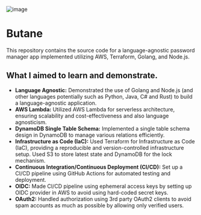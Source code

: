 ![image](https://github.com/rokus-box/butane-server/assets/46532725/bd6f7eed-636c-471f-8fab-40c7a0798e7b)

# Butane

This repository contains the source code for a language-agnostic password manager app implemented utilizing AWS, Terraform, Golang, and Node.js.

## What I aimed to learn and demonstrate.

- **Language Agnostic:** Demonstrated the use of Golang and Node.js (and other languages potentially such as Python, Java, C# and Rust) to build a language-agnostic application.
- **AWS Lambda:** Utilized AWS Lambda for serverless architecture, ensuring scalability and cost-effectiveness and also language agnosticism.
- **DynamoDB Single Table Schema:** Implemented a single table schema design in DynamoDB to manage various relations efficiently.
- **Infrastructure as Code (IaC):** Used Terraform for Infrastructure as Code (IaC), providing a reproducible and version-controlled infrastructure setup. Used S3 to store latest state and DynamoDB for the lock mechanism.
- **Continuous Integration/Continuous Deployment (CI/CD):** Set up a CI/CD pipeline using GitHub Actions for automated testing and deployment.
- **OIDC:** Made CI/CD pipeline using ephemeral access keys by setting up OIDC provider in AWS to avoid using hard-coded secret keys.
- **OAuth2:** Handled authorization using 3rd party OAuth2 clients to avoid spam accounts as much as possible by allowing only verified users.
